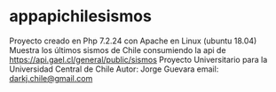 # appapichilesismos
Proyecto creado en Php 7.2.24 con Apache en Linux (ubuntu 18.04)
Muestra los últimos sismos de Chile consumiendo la api de https://api.gael.cl/general/public/sismos
Proyecto Universitario para la Universidad Central de Chile
Autor: Jorge Guevara
email: darkj.chile@gmail.com
